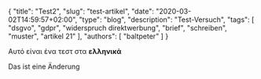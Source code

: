 {
    "title": "Test2",
    "slug": "test-artikel",
    "date": "2020-03-02T14:59:57+02:00",
    "type": "blog",
    "description": "Test-Versuch",
    "tags": [ "dsgvo", "gdpr", "widerspruch direktwerbung", "brief", "schreiben", "muster", "artikel 21" ],
    "authors": [ "baltpeter" ]
}

Αυτό είναι ένα τεστ στα **ελληνικά**

Das ist eine Änderung
